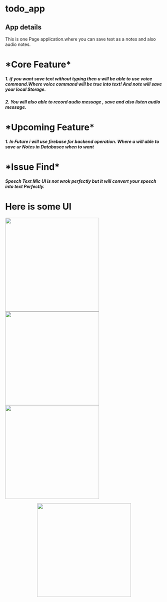 # todo_app

<h2> App details </h2>
This is one Page application.where you can save text as a notes and also audio notes.
<h1> *Core Feature* </h1>
<h5>1. if you want save text without typing then u will be able to use voice command.Where voice command will be true into text! And note will save your local Storage.</h5>
<h5>2. You will also able to record audio message , save and also listen audio message.</h5>

<h1> *Upcoming Feature* </h1>
<h5>1. In Future i will use firebase for backend operation. Where u will able to save ur Notes in Databasec when to want</h5>


<h1> *Issue Find* </h1>
<h5> Speech Text Mic UI is not wrok perfectly but it will convert your speech into text Perfectly. </h5>

<h1> Here is some UI  </h1>
<p  align="left">
  <img src="https://user-images.githubusercontent.com/73518920/134820681-b733e851-7c0e-4551-80a3-1676482edf44.jpg" width="300"/>
  <img src="https://user-images.githubusercontent.com/73518920/134820687-a3372c85-69fe-4868-a01e-6318e9be32e4.jpg" width="300" />
  <img src="https://user-images.githubusercontent.com/73518920/134820690-63414fe1-b108-4ba7-9552-41c2d57f7e1e.jpg" width="300" />
</p>

<p  align="center">
  <img src="https://user-images.githubusercontent.com/73518920/134821361-9a9c2224-86e4-41bc-adfe-316974fb2f8f.gif" width="300"/>
  
</p>
